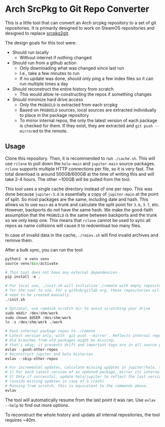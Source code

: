 # Arch SrcPkg to Git Repo Converter
This is a little tool that can convert an Arch srcpkg repository to a set of git repositories. It is primarily designed to work on SteamOS repositories and designed to replace [srcpkg2git](https://gitlab.com/evlaV/srcpkg2git). 

The design goals for this tool were:
  - Should run locally
    - Without internet if nothing changed
  - Should run from a github action
    - Only downloading what was changed since last run
    - I.e., take a few minutes to run
    - If no update was done, should only ping a few index files so it can run multiple times a day
  - Should reconstruct the entire history from scratch
    - This would allow re-constructing the repos if something changes
  - Should minimize hard drive access
    - Only the `PKGBUILD` is extracted from each srcpkg
    - Based on `PKGBUILD` sources, local sources are extracted individually to place in the package repository
    - To mirror internal repos, the only the latest version of each package is checked for them. If they exist, they are extracted and `git push --mirror`ed to the remote.

## Usage
Clone this repository. Then, it is recommended to run `./cache.sh`. This will use `rclone` to pull down the `holo-main` and `jupiter-main` source packages. `rclone` supports multiple HTTP connections per file, so it is very fast. The total download is around 500GB/600GB at the time of writing this and will take 2-4 hours. The other ~100GB will be pulled from the tool.

This tool uses a single cache directory instead of one per repo. This was done because `jupiter-3.6` is essentially a copy of `jupiter-main` at the point of split. So most packages are the same, including date and hash. This allows us to use `main` as a trunk and calculate the split point for `3.6`, `3.7`, etc. However, backports do not have the same hash. We make the good-faith assumption that the `PKGBUILD` is the same between backports and the trunk so we only keep one. This means that `rclone` cannot be used to sync all repos as name collisions will cause it to redownload too many files.

In case of invalid data in the cache, `./rminv.sh` will find invalid archives and remove them.

After a bulk sync, you can run the tool:
```python
python3 -m venv venv
source venv/bin/activate

# This tool does not have any external dependencies
pip install -e .

# For local use, ./init.sh will initialize ./remote with empty repositories
# for the tool to use. For a github/gitlab org, these repositories will
# need to be created manually.
./init.sh

# Optional: use ramdisk scratch dir to avoid scratching your drive
sudo mkdir /dev/shm/work
sudo chown $USER /dev/shm/work
ln -s /dev/shm/work ./work

# Push internal package repos to ./remote
# Latest version only, with `git push --mirror`. Reflects internal repo 1-1
# Old branches from old packages might be missing;
# that's okay, it prevents drift and important tags are in all source packages
evlav --push-other-repos
# Reconstruct jupiter and holo histories
evlav --skip-other-repos

# For incremental updates, calculate missing updates in jupiter/holo, then:
# 1) For each latest version of an updated package, mirror its internal repo
# 2) Only if successful, update holo/jupiter to reflect the last version
# (avoids missing updates in case of a crash)
# Running from scratch, this is equivalent to the commands above.
evlav
```

The tool will automatically resume from the last point it was ran. Use `evlav --help` to find out more options.

To reconstruct the whole history and update all internal repositories, the tool requires ~40m.